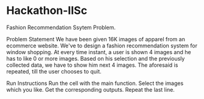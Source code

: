 # Hackathon-IISc
Fashion Recommendation Ssytem Problem.

Problem Statement
We have been given 16K images of apparel from an ecommerce website. We've to design a fashion recommendation system for window shopping. At every time instant, a user is shown 4 images and he has to like 0 or more images. Based on his selection and the previously collected data, we have to show him next 4 images. The aforesaid is repeated, till the user chooses to quit.

Run Instructions
Run the cell with the main function.
Select the images which you like. Get the corresponding outputs. 
Repeat the last line.


#


